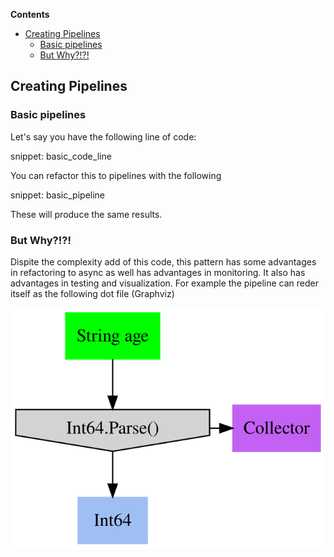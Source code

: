 <!-- START doctoc generated TOC please keep comment here to allow auto update -->
<!-- DON'T EDIT THIS SECTION, INSTEAD RE-RUN doctoc TO UPDATE -->
**Contents**

- [Creating Pipelines](#creating-pipelines)
  - [Basic pipelines](#basic-pipelines)
  - [But Why?!?!](#but-why)

<!-- END doctoc generated TOC please keep comment here to allow auto update -->

## Creating Pipelines

### Basic pipelines

Let's say you have the following line of code:

snippet: basic_code_line

You can refactor this to pipelines with the following

snippet:  basic_pipeline

These will produce the same results.

### But Why?!?!

Dispite the complexity add of this code, this pattern has some advantages in refactoring to async 
as well has advantages in monitoring. It also has advantages in testing and visualization.
For example the pipeline can reder itself as the following dot file (Graphviz)

![GraphViz of Pipeline](/Refactoring.Pipelines.Test/PipelineTests.BasicPipelineTest.approved.dot.svg)
